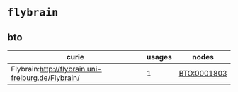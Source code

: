 # `flybrain`

## bto

| curie                                              |   usages | nodes                                                     |
|----------------------------------------------------|----------|-----------------------------------------------------------|
| Flybrain:http://flybrain.uni-freiburg.de/Flybrain/ |        1 | [BTO:0001803](http://purl.obolibrary.org/obo/BTO_0001803) |


